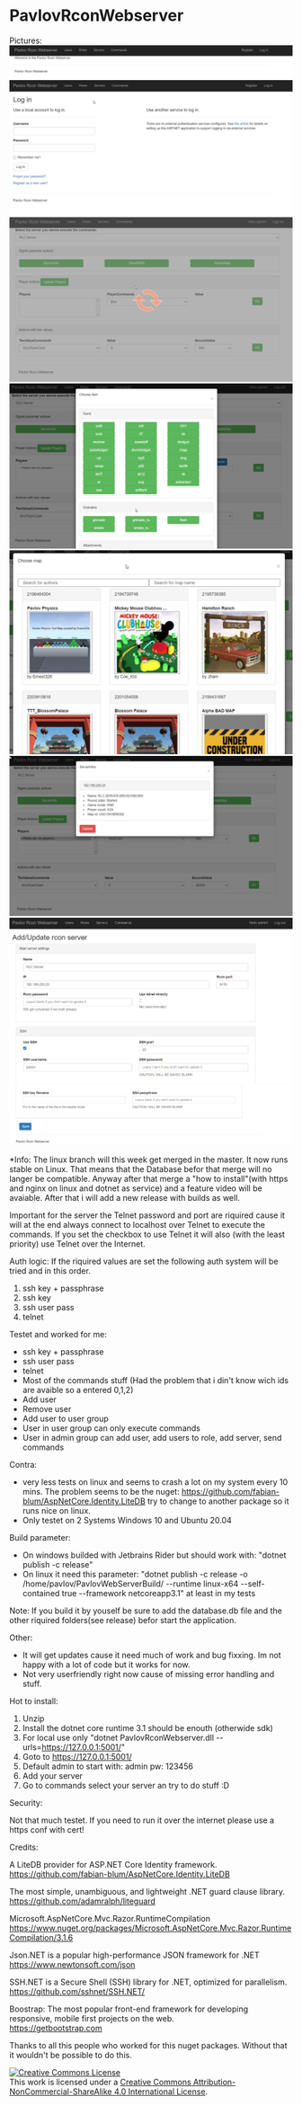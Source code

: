 # PavlovRconWebserver

Pictures:
![Index](https://github.com/devinSpitz/PavlovRconWebserver/blob/master/Pictures/Index.png?raw=true)
![Login](https://github.com/devinSpitz/PavlovRconWebserver/blob/master/Pictures/Login.png?raw=true)
![Commands2](https://github.com/devinSpitz/PavlovRconWebserver/blob/master/Pictures/Commands2.png?raw=true)
![ChooseItem](https://github.com/devinSpitz/PavlovRconWebserver/blob/master/Pictures/ChooseItem.png?raw=true)
![ChooseMap](https://github.com/devinSpitz/PavlovRconWebserver/blob/master/Pictures/ChooseMap.png?raw=true)
![Modals](https://github.com/devinSpitz/PavlovRconWebserver/blob/master/Pictures/Modals.png?raw=true)
![AddServerPart1](https://github.com/devinSpitz/PavlovRconWebserver/blob/master/Pictures/AddServerPart1.png?raw=true)
![AddServerPart2](https://github.com/devinSpitz/PavlovRconWebserver/blob/master/Pictures/AddServerPart2.png?raw=true)

*Info: The linux branch will this week get merged in the master. It now runs stable on Linux. That means that the Database befor that merge will no langer be compatible.  Anyway after that merge a "how to install"(with https and nginx on linux and dotnet as service) and a feature video will be avaiable.  After that i will add a new release with builds as well.

Important for the server the Telnet password and port are riquired cause it will at the end always connect to localhost over Telnet to execute the commands. If you set the checkbox to use Telnet it will also (with the least priority) use Telnet over the Internet.

Auth logic:
If the riquired values are set the following auth system will be tried and in this order.

1. ssh key + passphrase
2. ssh key
3. ssh user pass
4. telnet

Testet and worked for me:

- ssh key + passphrase
- ssh user pass
- telnet
- Most of the commands stuff (Had the problem that i din't know wich ids are avaible so a entered 0,1,2)
- Add user
- Remove user
- Add user to user group
- User in user group can only execute commands
- User in admin group can add user, add users to role, add server, send commands

Contra:

- very less tests on linux and seems to crash a lot on my system every 10 mins.   The problem seems to be the nuget: https://github.com/fabian-blum/AspNetCore.Identity.LiteDB try to change to another package so it runs nice on linux.
- Only testet on 2 Systems Windows 10 and Ubuntu 20.04

Build parameter:

- On windows builded with Jetbrains Rider but should work with: "dotnet publish -c release"  
- On linux it need this parameter:  "dotnet publish -c release -o /home/pavlov/PavlovWebServerBuild/ --runtime linux-x64 --self-contained true --framework netcoreapp3.1" at least in my tests

Note: 
If you build it by youself be sure to add the database.db file and the other riquired folders(see release) befor start the application.

Other:

- It will get updates cause it need much of work and bug fixxing. Im not happy with a lot of code but it works for now.  
- Not very userfriendly right now cause of missing error handling and stuff.

Hot to install:
1. Unzip  
2. Install the dotnet core runtime 3.1 should be enouth (otherwide sdk)  
3. For local use only "dotnet PavlovRconWebserver.dll --urls=https://127.0.0.1:5001/"  
4. Goto to https://127.0.0.1:5001/  
5. Default admin to start with: admin pw: 123456  
6. Add your server  
7. Go to commands select your server an try to do stuff :D  


Security:

Not that much testet.
If you need to run it over the internet please use a https conf with cert!

Credits: 

A LiteDB provider for ASP.NET Core Identity framework.  
https://github.com/fabian-blum/AspNetCore.Identity.LiteDB 

The most simple, unambiguous, and lightweight .NET guard clause library.  
https://github.com/adamralph/liteguard

Microsoft.AspNetCore.Mvc.Razor.RuntimeCompilation  
https://www.nuget.org/packages/Microsoft.AspNetCore.Mvc.Razor.RuntimeCompilation/3.1.6

Json.NET is a popular high-performance JSON framework for .NET  
https://www.newtonsoft.com/json

SSH.NET is a Secure Shell (SSH) library for .NET, optimized for parallelism.  
https://github.com/sshnet/SSH.NET/

Boostrap: The most popular front-end framework for developing responsive, mobile first projects on the web.  
https://getbootstrap.com

Thanks to all this people who worked for this nuget packages. Without that it wouldn't be possible to do this.




<a rel="license" href="http://creativecommons.org/licenses/by-nc-sa/4.0/"><img alt="Creative Commons License" style="border-width:0" src="https://i.creativecommons.org/l/by-nc-sa/4.0/88x31.png" /></a><br />This work is licensed under a <a rel="license" href="http://creativecommons.org/licenses/by-nc-sa/4.0/">Creative Commons Attribution-NonCommercial-ShareAlike 4.0 International License</a>.
